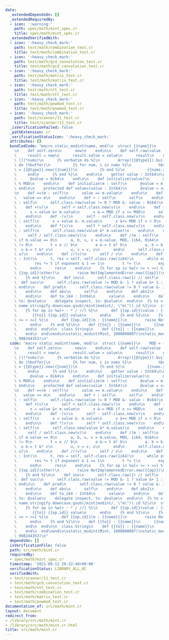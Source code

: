 ```yaml
---
data:
  _extendedDependsOn: []
  _extendedRequiredBy:
  - icon: ':warning:'
    path: spec/math/mint_spec.cr
    title: spec/math/mint_spec.cr
  _extendedVerifiedWith:
  - icon: ':heavy_check_mark:'
    path: test/math/combination_test.cr
    title: test/math/combination_test.cr
  - icon: ':heavy_check_mark:'
    path: test/math/gcd_convolution_test.cr
    title: test/math/gcd_convolution_test.cr
  - icon: ':heavy_check_mark:'
    path: test/math/matrix_test.cr
    title: test/math/matrix_test.cr
  - icon: ':heavy_check_mark:'
    path: test/math/ntt_test.cr
    title: test/math/ntt_test.cr
  - icon: ':heavy_check_mark:'
    path: test/math/powmod_test.cr
    title: test/math/powmod_test.cr
  - icon: ':heavy_check_mark:'
    path: test/scanner/11_test.cr
    title: test/scanner/11_test.cr
  _isVerificationFailed: false
  _pathExtension: cr
  _verificationStatusIcon: ':heavy_check_mark:'
  attributes: {}
  bundledCode: "macro static_modint(name, mod)\n  struct {{name}}\n    MOD = {{mod}}i64\n\
    \n    def self.zero\n      new\n    end\n\n    def self.raw(value : Int64)\n \
    \     result = new\n      result.value = value\n      result\n    end\n\n    macro\
    \ [](*nums)\n      {% verbatim do %}\n        Array({{@type}}).build({{nums.size}})\
    \ do |%buffer|\n          {% for num, i in nums %}\n            %buffer[{{i}}]\
    \ = {{@type}}.new({{num}})\n          {% end %}\n          {{nums.size}}\n   \
    \     end\n      {% end %}\n    end\n\n    getter value : Int64\n\n    def initialize\n\
    \      @value = 0i64\n    end\n\n    def initialize(value)\n      @value = value.to_i64\
    \ % MOD\n    end\n\n    def initialize(m : self)\n      @value = m.value\n   \
    \ end\n\n    protected def value=(value : Int64)\n      @value = value\n    end\n\
    \n    def ==(m : self)\n      value == m.value\n    end\n\n    def ==(m)\n   \
    \   value == m\n    end\n\n    def + : self\n      self\n    end\n\n    def -\
    \ : self\n      self.class.raw(value != 0 ? MOD &- value : 0i64)\n    end\n\n\
    \    def +(v)\n      self + self.class.new(v)\n    end\n\n    def +(m : self)\n\
    \      x = value &+ m.value\n      x &-= MOD if x >= MOD\n      self.class.raw(x)\n\
    \    end\n\n    def -(v)\n      self - self.class.new(v)\n    end\n\n    def -(m\
    \ : self)\n      x = value &- m.value\n      x &+= MOD if x < 0\n      self.class.raw(x)\n\
    \    end\n\n    def *(v)\n      self * self.class.new(v)\n    end\n\n    def *(m\
    \ : self)\n      self.class.new(value &* m.value)\n    end\n\n    def /(v)\n \
    \     self / self.class.new(v)\n    end\n\n    def /(m : self)\n      raise DivisionByZeroError.new\
    \ if m.value == 0\n      a, b, u, v = m.value, MOD, 1i64, 0i64\n      while b\
    \ != 0\n        t = a // b\n        a &-= t &* b\n        a, b = b, a\n      \
    \  u &-= t &* v\n        u, v = v, u\n      end\n      self.class.new(value &*\
    \ u)\n    end\n\n    def //(v)\n      self / v\n    end\n\n    def **(exponent\
    \ : Int)\n      t, res = self, self.class.raw(1i64)\n      while exponent > 0\n\
    \        res *= t if exponent & 1 == 1\n        t *= t\n        exponent >>= 1\n\
    \      end\n      res\n    end\n\n    {% for op in %w[< <= > >=] %}\n      def\
    \ {{op.id}}(other)\n        raise NotImplementedError.new({{op}})\n      end\n\
    \    {% end %}\n\n    def inv\n      self.class.raw(1) // self\n    end\n\n  \
    \  def succ\n      self.class.raw(value != MOD &- 1 ? value &+ 1 : 0i64)\n   \
    \ end\n\n    def pred\n      self.class.raw(value != 0 ? value &- 1 : MOD &- 1)\n\
    \    end\n\n    def abs\n      self\n    end\n\n    def abs2\n      self * self\n\
    \    end\n\n    def to_i64 : Int64\n      value\n    end\n\n    delegate to_s,\
    \ to: @value\n    delegate inspect, to: @value\n  end\n\n  {% to = (\"to_\" +\
    \ name.stringify.downcase.gsub(/mint|modint/, \"m\")).id %}\n\n  struct Int\n\
    \    {% for op in %w[+ - * / //] %}\n      def {{op.id}}(value : {{name}})\n \
    \       {{to}} {{op.id}} value\n      end\n    {% end %}\n\n    {% for op in %w[<\
    \ <= > >=] %}\n      def {{op.id}}(m : {{name}})\n        raise NotImplementedError.new({{op}})\n\
    \      end\n    {% end %}\n\n    def {{to}} : {{name}}\n      {{name}}.new(self)\n\
    \    end\n  end\n\n  class String\n    def {{to}} : {{name}}\n      {{name}}.new(self)\n\
    \    end\n  end\nend\n\nstatic_modint(Mint, 1000000007)\nstatic_modint(Mint2,\
    \ 998244353)\n"
  code: "macro static_modint(name, mod)\n  struct {{name}}\n    MOD = {{mod}}i64\n\
    \n    def self.zero\n      new\n    end\n\n    def self.raw(value : Int64)\n \
    \     result = new\n      result.value = value\n      result\n    end\n\n    macro\
    \ [](*nums)\n      {% verbatim do %}\n        Array({{@type}}).build({{nums.size}})\
    \ do |%buffer|\n          {% for num, i in nums %}\n            %buffer[{{i}}]\
    \ = {{@type}}.new({{num}})\n          {% end %}\n          {{nums.size}}\n   \
    \     end\n      {% end %}\n    end\n\n    getter value : Int64\n\n    def initialize\n\
    \      @value = 0i64\n    end\n\n    def initialize(value)\n      @value = value.to_i64\
    \ % MOD\n    end\n\n    def initialize(m : self)\n      @value = m.value\n   \
    \ end\n\n    protected def value=(value : Int64)\n      @value = value\n    end\n\
    \n    def ==(m : self)\n      value == m.value\n    end\n\n    def ==(m)\n   \
    \   value == m\n    end\n\n    def + : self\n      self\n    end\n\n    def -\
    \ : self\n      self.class.raw(value != 0 ? MOD &- value : 0i64)\n    end\n\n\
    \    def +(v)\n      self + self.class.new(v)\n    end\n\n    def +(m : self)\n\
    \      x = value &+ m.value\n      x &-= MOD if x >= MOD\n      self.class.raw(x)\n\
    \    end\n\n    def -(v)\n      self - self.class.new(v)\n    end\n\n    def -(m\
    \ : self)\n      x = value &- m.value\n      x &+= MOD if x < 0\n      self.class.raw(x)\n\
    \    end\n\n    def *(v)\n      self * self.class.new(v)\n    end\n\n    def *(m\
    \ : self)\n      self.class.new(value &* m.value)\n    end\n\n    def /(v)\n \
    \     self / self.class.new(v)\n    end\n\n    def /(m : self)\n      raise DivisionByZeroError.new\
    \ if m.value == 0\n      a, b, u, v = m.value, MOD, 1i64, 0i64\n      while b\
    \ != 0\n        t = a // b\n        a &-= t &* b\n        a, b = b, a\n      \
    \  u &-= t &* v\n        u, v = v, u\n      end\n      self.class.new(value &*\
    \ u)\n    end\n\n    def //(v)\n      self / v\n    end\n\n    def **(exponent\
    \ : Int)\n      t, res = self, self.class.raw(1i64)\n      while exponent > 0\n\
    \        res *= t if exponent & 1 == 1\n        t *= t\n        exponent >>= 1\n\
    \      end\n      res\n    end\n\n    {% for op in %w[< <= > >=] %}\n      def\
    \ {{op.id}}(other)\n        raise NotImplementedError.new({{op}})\n      end\n\
    \    {% end %}\n\n    def inv\n      self.class.raw(1) // self\n    end\n\n  \
    \  def succ\n      self.class.raw(value != MOD &- 1 ? value &+ 1 : 0i64)\n   \
    \ end\n\n    def pred\n      self.class.raw(value != 0 ? value &- 1 : MOD &- 1)\n\
    \    end\n\n    def abs\n      self\n    end\n\n    def abs2\n      self * self\n\
    \    end\n\n    def to_i64 : Int64\n      value\n    end\n\n    delegate to_s,\
    \ to: @value\n    delegate inspect, to: @value\n  end\n\n  {% to = (\"to_\" +\
    \ name.stringify.downcase.gsub(/mint|modint/, \"m\")).id %}\n\n  struct Int\n\
    \    {% for op in %w[+ - * / //] %}\n      def {{op.id}}(value : {{name}})\n \
    \       {{to}} {{op.id}} value\n      end\n    {% end %}\n\n    {% for op in %w[<\
    \ <= > >=] %}\n      def {{op.id}}(m : {{name}})\n        raise NotImplementedError.new({{op}})\n\
    \      end\n    {% end %}\n\n    def {{to}} : {{name}}\n      {{name}}.new(self)\n\
    \    end\n  end\n\n  class String\n    def {{to}} : {{name}}\n      {{name}}.new(self)\n\
    \    end\n  end\nend\n\nstatic_modint(Mint, 1000000007)\nstatic_modint(Mint2,\
    \ 998244353)\n"
  dependsOn: []
  isVerificationFile: false
  path: src/math/mint.cr
  requiredBy:
  - spec/math/mint_spec.cr
  timestamp: '2021-09-11 20:32:40+09:00'
  verificationStatus: LIBRARY_ALL_AC
  verifiedWith:
  - test/scanner/11_test.cr
  - test/math/gcd_convolution_test.cr
  - test/math/ntt_test.cr
  - test/math/combination_test.cr
  - test/math/matrix_test.cr
  - test/math/powmod_test.cr
documentation_of: src/math/mint.cr
layout: document
redirect_from:
- /library/src/math/mint.cr
- /library/src/math/mint.cr.html
title: src/math/mint.cr
---
```

